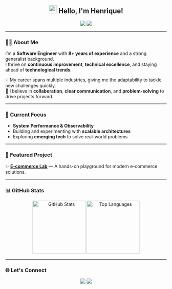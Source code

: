 <h2 align="center">
  <img src="https://media.giphy.com/media/hvRJCLFzcasrR4ia7z/giphy.gif" width="25px">
  Hello, I'm Henrique!
</h2>

<p align="center">
  <a href="https://www.linkedin.com/in/hnvas/"><img src="https://img.shields.io/badge/LinkedIn-Profile-blue?logo=linkedin&style=flat-square" /></a>
  <a href="https://github.com/hnvas"><img src="https://img.shields.io/github/followers/hnvas?label=Follow&style=social" /></a>
</p>

---

### 👨‍💻 About Me
I’m a **Software Engineer** with **8+ years of experience** and a strong generalist background.  
I thrive on **continuous improvement**, **technical excellence**, and staying ahead of **technological trends**.  

💡 My career spans multiple industries, giving me the adaptability to tackle new challenges quickly.  
🤝 I believe in **collaboration**, **clear communication**, and **problem-solving** to drive projects forward.

---

### 🔭 Current Focus
- **System Performance & Observability**
- Building and experimenting with **scalable architectures**
- Exploring **emerging tech** to solve real-world problems

---

### 🚀 Featured Project
✨ [**E-commerce Lab**](https://github.com/hnvas/ecommerce-lab) — A hands-on playground for modern e-commerce solutions.

---

### 📊 GitHub Stats
<p align="center">
  <img src="https://github-readme-stats.vercel.app/api?username=hnvas&show_icons=true&theme=tokyonight" alt="GitHub Stats" height="165" />
  <img src="https://github-readme-stats.vercel.app/api/top-langs/?username=hnvas&layout=compact&theme=tokyonight" alt="Top Languages" height="165" />
</p>

---

### 🌐 Let's Connect
<p align="center">
  <a href="https://www.linkedin.com/in/hnvas/"><img src="https://img.shields.io/badge/LinkedIn-Connect-blue?logo=linkedin&style=for-the-badge" /></a>
  <a href="mailto:henriquenvasconcelosl@gmail.com"><img src="https://img.shields.io/badge/Email-Say%20Hi!-red?logo=gmail&style=for-the-badge" /></a>
</p>
